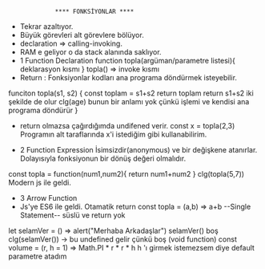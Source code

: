                  **** FONKSİYONLAR ****
- Tekrar azaltıyor.
- Büyük görevleri alt görevlere bölüyor.
- declaration => calling-invoking.
- RAM e geliyor o da stack alanında saklıyor.
- 1 Function Declaration
function topla(argüman/parametre listesi){
                                                 deklarasyon kısmı
}
topla() => invoke kısmı
- Return : Fonksiyonlar kodları ana programa döndürmek isteyebilir.

funciton topla(s1, s2) {
    const toplam = s1+s2
    return toplam
    return s1+s2  iki şekilde de olur
    clg(age) bunun bir anlamı yok çünkü işlemi ve kendisi ana programa döndürür
}
- return olmazsa çağırdığımda undifened verir.
const x = topla(2,3) Programın alt taraflarında x'i istediğim gibi kullanabilirim.

- 2 Function Expression
İsimsizdir(anonymous) ve bir değişkene atanırlar. Dolayısıyla fonksiyonun bir dönüş değeri olmalıdır.

const topla = function(num1,num2){
    return num1+num2
}
clg(topla(5,7))
Modern js ile geldi.

- 3 Arrow Function
- Js'ye ES6 ile geldi. Otamatik return
const topla = (a,b) => a+b  --Single Statement-- süslü ve return yok

let selamVer = () => alert("Merhaba Arkadaşlar")
selamVer()      boş      clg(selamVer()) -> bu undefined gelir çünkü
                          boş (void function)
const volume = (r, h = 1) => Math.PI * r * r * h   h 'ı girmek istemezsem diye default parametre atadım
